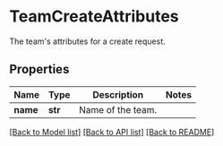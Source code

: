 # TeamCreateAttributes

The team's attributes for a create request.
## Properties
Name | Type | Description | Notes
------------ | ------------- | ------------- | -------------
**name** | **str** | Name of the team. | 

[[Back to Model list]](README.md#documentation-for-models) [[Back to API list]](README.md#documentation-for-api-endpoints) [[Back to README]](README.md)


